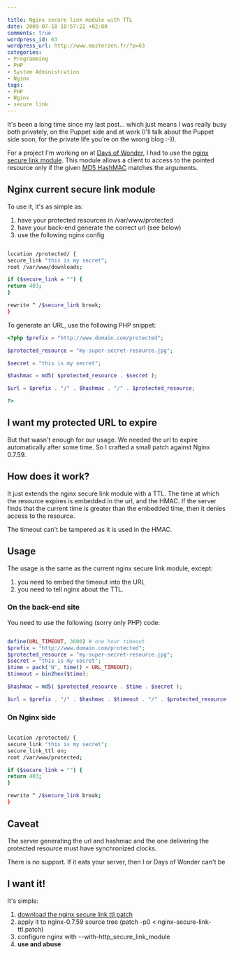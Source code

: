 ```yaml
--- 

title: Nginx secure link module with TTL
date: 2009-07-18 18:57:22 +02:00
comments: true
wordpress_id: 63
wordpress_url: http://www.masterzen.fr/?p=63
categories: 
- Programming
- PHP
- System Administration
- Nginx
tags: 
- PHP
- Nginx
- secure link
---
```

It's been a long time since my last post... which just means I was really busy both privately, on the Puppet side and at work (I'll talk about the Puppet side soon, for the private life you're on the wrong blog :-)).

For a project I'm working on at [Days of Wonder](http://www.daysofwonder.com), I had to use the [nginx secure link module](http://wiki.nginx.org/NginxHttpSecureLinkModule). This module allows a client to access to the pointed resource only if the given [MD5 HashMAC](http://en.wikipedia.org/wiki/Keyed-hash_message_authentication_code) matches the arguments.
## Nginx current secure link module

To use it, it's as simple as:

1. have your protected resources in /var/www/protected
2. have your back-end generate the correct url (see below)
3. use the following nginx config

``` bash

location /protected/ {
secure_link "this is my secret";
root /var/www/downloads;

if ($secure_link = "") {
return 403;
}

rewrite ^ /$secure_link break;
}
```

To generate an URL, use the following PHP snippet:

``` php
<?php $prefix = "http://www.domain.com/protected";

$protected_resource = "my-super-secret-resource.jpg";

$secret = "this is my secret";

$hashmac = md5( $protected_resource . $secret );

$url = $prefix . "/" . $hashmac . "/" . $protected_resource;

?>
```

## I want my protected URL to expire

But that wasn't enough for our usage. We needed the url to expire automatically after some time. So I crafted a small patch against Nginx 0.7.59.

## How does it work?

It just extends the nginx secure link module with a TTL. The time at which the resource expires is embedded in the url, and the HMAC. If the server finds that the current time is greater than the embedded time, then it denies access to the resource.

The timeout can't be tampered as it is used in the HMAC.

## Usage

The usage is the same as the current nginx secure link module, except:

1. you need to embed the timeout into the URL
2. you need to tell nginx about the TTL.


### On the back-end site

You need to use the following (sorry only PHP) code:

``` php

define(URL_TIMEOUT, 3600) # one hour timeout
$prefix = "http://www.domain.com/protected";
$protected_resource = "my-super-secret-resource.jpg";
$secret = "this is my secret";
$time = pack('N', time() + URL_TIMEOUT);
$timeout = bin2hex($time);

$hashmac = md5( $protected_resource . $time . $secret );

$url = $prefix . "/" . $hashmac . $timeout . "/" . $protected_resource;

```

### On Nginx side

``` bash

location /protected/ {
secure_link "this is my secret";
secure_link_ttl on;
root /var/www/protected;

if ($secure_link = "") {
return 403;
}

rewrite ^ /$secure_link break;
}
```

## Caveat

The server generating the url and hashmac and the one delivering the protected resource must have synchronized clocks.

There is no support. If it eats your server, then I or Days of Wonder can't be

## I want it!

It's simple:

1. [download the nginx secure link ttl patch](http://www.masterzen.fr/patches/nginx/nginx-secure-link-ttl.patch "The patch")
2. apply it to nginx-0.7.59 source tree (patch -p0 &lt; nginx-secure-link-ttl.patch)
3. configure nginx with --with-http_secure_link_module
4. **use and abuse**

